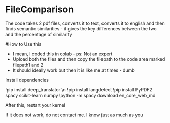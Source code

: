 # FileComparison

The code takes 2 pdf files, converts it to text, converts it to english and then finds semantic similarities - it gives the key differences between the two and the percentage of similarity

#How to Use this

- I mean, I coded this in colab - ps: Not an expert
- Upload both the files and then copy the filepath to the code area marked filepath1 and 2
- It should ideally work but then it is like me at times - dumb

Install dependencies

!pip install deep_translator \n
!pip install langdetect
!pip install PyPDF2 spacy scikit-learn numpy
!python -m spacy download en_core_web_md

After this, restart your kernel

If it does not work, do not contact me. I know just as much as you
